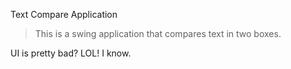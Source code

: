 Text Compare Application
> This is a swing application that compares text in two boxes.

UI is pretty bad? LOL! I know.